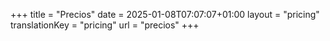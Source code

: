 +++
title = "Precios"
date = 2025-01-08T07:07:07+01:00
layout = "pricing"
translationKey = "pricing"
url = "precios"
+++